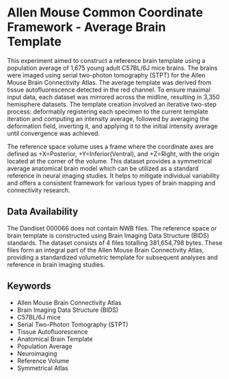 # Allen Mouse Common Coordinate Framework - Average Brain Template

This experiment aimed to construct a reference brain template using a population average of 1,675 young adult C57BL/6J mice brains. The brains were imaged using serial two-photon tomography (STPT) for the Allen Mouse Brain Connectivity Atlas. The average template was derived from tissue autofluorescence detected in the red channel. To ensure maximal input data, each dataset was mirrored across the midline, resulting in 3,350 hemisphere datasets. The template creation involved an iterative two-step process: deformably registering each specimen to the current template iteration and computing an intensity average, followed by averaging the deformation field, inverting it, and applying it to the initial intensity average until convergence was achieved.

The reference space volume uses a frame where the coordinate axes are defined as +X=Posterior, +Y=Inferior(Ventral), and +Z=Right, with the origin located at the corner of the volume. This dataset provides a symmetrical average anatomical brain model which can be utilized as a standard reference in neural imaging studies. It helps to mitigate individual variability and offers a consistent framework for various types of brain mapping and connectivity research.

## Data Availability

The Dandiset 000066 does not contain NWB files. The reference space or brain template is constructed using Brain Imaging Data Structure (BIDS) standards. The dataset consists of 4 files totalling 381,654,798 bytes. These files form an integral part of the Allen Mouse Brain Connectivity Atlas, providing a standardized volumetric template for subsequent analyses and reference in brain imaging studies.

## Keywords

- Allen Mouse Brain Connectivity Atlas
- Brain Imaging Data Structure (BIDS)
- C57BL/6J mice
- Serial Two-Photon Tomography (STPT)
- Tissue Autofluorescence
- Anatomical Brain Template
- Population Average
- Neuroimaging
- Reference Volume
- Symmetrical Atlas